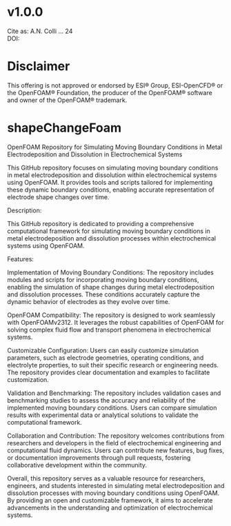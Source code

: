 # v1.0.0

Cite as: A.N. Colli ... 24  
DOI: 

# Disclaimer
This offering is not approved or endorsed by ESI® Group, ESI-OpenCFD® or the OpenFOAM® Foundation, the producer of the OpenFOAM® software and owner of the OpenFOAM® trademark.

# shapeChangeFoam
OpenFOAM Repository for Simulating Moving Boundary Conditions in Metal Electrodeposition and Dissolution in Electrochemical Systems

 This GitHub repository focuses on simulating moving boundary conditions in metal electrodeposition and dissolution within electrochemical systems using OpenFOAM. It provides tools and scripts tailored for implementing these dynamic boundary conditions, enabling accurate representation of electrode shape changes over time. 
 
Description:

This GitHub repository is dedicated to providing a comprehensive computational framework for simulating moving boundary conditions in metal electrodeposition and dissolution processes within electrochemical systems using OpenFOAM.

Features:

Implementation of Moving Boundary Conditions: The repository includes modules and scripts for incorporating moving boundary conditions, enabling the simulation of shape changes during metal electrodeposition and dissolution processes. These conditions accurately capture the dynamic behavior of electrodes as they evolve over time.

OpenFOAM Compatibility: The repository is designed to work seamlessly with OpenFOAMv2312. It leverages the robust capabilities of OpenFOAM for solving complex fluid flow and transport phenomena in electrochemical systems.

Customizable Configuration: Users can easily customize simulation parameters, such as electrode geometries, operating conditions, and electrolyte properties, to suit their specific research or engineering needs. The repository provides clear documentation and examples to facilitate customization.

Validation and Benchmarking: The repository includes validation cases and benchmarking studies to assess the accuracy and reliability of the implemented moving boundary conditions. Users can compare simulation results with experimental data or analytical solutions to validate the computational framework.

Collaboration and Contribution: The repository welcomes contributions from researchers and developers in the field of electrochemical engineering and computational fluid dynamics. Users can contribute new features, bug fixes, or documentation improvements through pull requests, fostering collaborative development within the community.

Overall, this repository serves as a valuable resource for researchers, engineers, and students interested in simulating metal electrodeposition and dissolution processes with moving boundary conditions using OpenFOAM. By providing an open and customizable framework, it aims to accelerate advancements in the understanding and optimization of electrochemical systems.
